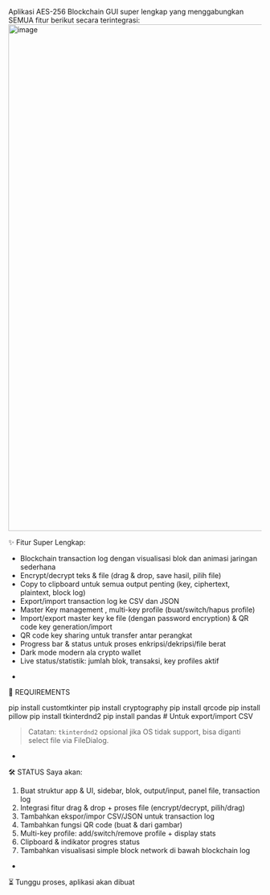 Aplikasi  AES-256 Blockchain GUI  super lengkap yang menggabungkan SEMUA fitur berikut secara terintegrasi:
<img width="1920" height="1008" alt="image" src="https://github.com/user-attachments/assets/d5f32ae7-d53e-4e05-b0d5-cdc833a534b1" />

  ✨ Fitur Super Lengkap:
-  Blockchain transaction log  dengan visualisasi blok dan animasi jaringan sederhana
-  Encrypt/decrypt teks & file  (drag & drop, save hasil, pilih file)
-  Copy to clipboard  untuk semua output penting (key, ciphertext, plaintext, block log)
-  Export/import transaction log  ke CSV dan JSON
-  Master Key management , multi-key profile (buat/switch/hapus profile)
-  Import/export master key  ke file (dengan password encryption) & QR code key generation/import
-  QR code key sharing  untuk transfer antar perangkat
-  Progress bar & status  untuk proses enkripsi/dekripsi/file berat
-  Dark mode modern ala crypto wallet 
-  Live status/statistik:  jumlah blok, transaksi, key profiles aktif

 *

  🚦 REQUIREMENTS

pip install customtkinter
pip install cryptography
pip install qrcode
pip install pillow
pip install tkinterdnd2
pip install pandas           # Untuk export/import CSV

>  Catatan:  `tkinterdnd2` opsional jika OS tidak support, bisa diganti select file via FileDialog.

 *

  🛠️ STATUS
Saya akan:
1. Buat struktur app & UI, sidebar, blok, output/input, panel file, transaction log
2. Integrasi fitur drag & drop + proses file (encrypt/decrypt, pilih/drag)
3. Tambahkan ekspor/impor CSV/JSON untuk transaction log
4. Tambahkan fungsi QR code (buat & dari gambar)
5. Multi-key profile: add/switch/remove profile + display stats
6. Clipboard & indikator progres status
7. Tambahkan visualisasi simple block network di bawah blockchain log

 *

  ⏳ Tunggu proses, aplikasi akan dibuat
